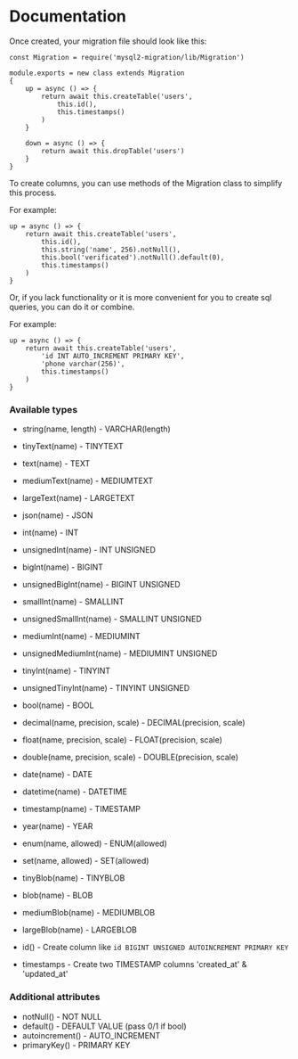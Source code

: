 # Documentation

Once created, your migration file should look like this:
```
const Migration = require('mysql2-migration/lib/Migration')

module.exports = new class extends Migration
{
    up = async () => {
        return await this.createTable('users',
            this.id(),
            this.timestamps()
        )
    }
    
    down = async () => {
        return await this.dropTable('users')
    }
}
```
To create columns, you can use methods of the Migration class to simplify this process.

For example:
```
up = async () => {
    return await this.createTable('users',
        this.id(),
        this.string('name', 256).notNull(),
        this.bool('verificated').notNull().default(0),
        this.timestamps()
    )
}
```
Or, if you lack functionality or it is more convenient for you to create sql queries, you can do it or combine.

For example:
```
up = async () => {
    return await this.createTable('users',
        'id INT AUTO_INCREMENT PRIMARY KEY',
        'phone varchar(256)',
        this.timestamps()
    )
}
```

### Available types
- string(name, length) - VARCHAR(length)
- tinyText(name) - TINYTEXT
- text(name) - TEXT
- mediumText(name) - MEDIUMTEXT
- largeText(name) - LARGETEXT
- json(name) - JSON
- int(name) - INT
- unsignedInt(name) - INT UNSIGNED
- bigInt(name) - BIGINT
- unsignedBigInt(name) - BIGINT UNSIGNED
- smallInt(name) - SMALLINT
- unsignedSmallInt(name) - SMALLINT UNSIGNED
- mediumInt(name) - MEDIUMINT
- unsignedMediumInt(name) - MEDIUMINT UNSIGNED
- tinyInt(name) - TINYINT
- unsignedTinyInt(name) - TINYINT UNSIGNED
- bool(name) - BOOL
- decimal(name, precision, scale) - DECIMAL(precision, scale)
- float(name, precision, scale) - FLOAT(precision, scale)
- double(name, precision, scale) - DOUBLE(precision, scale)
- date(name) - DATE
- datetime(name) - DATETIME
- timestamp(name) - TIMESTAMP
- year(name) - YEAR
- enum(name, allowed) - ENUM(allowed)
- set(name, allowed) - SET(allowed)
- tinyBlob(name) - TINYBLOB
- blob(name) - BLOB
- mediumBlob(name) - MEDIUMBLOB
- largeBlob(name) - LARGEBLOB


- id() - Create column like `id BIGINT UNSIGNED AUTOINCREMENT PRIMARY KEY`
- timestamps - Create two TIMESTAMP columns 'created_at' & 'updated_at'

### Additional attributes

- notNull() - NOT NULL
- default() - DEFAULT VALUE (pass 0/1 if bool)
- autoincrement() - AUTO_INCREMENT
- primaryKey() - PRIMARY KEY